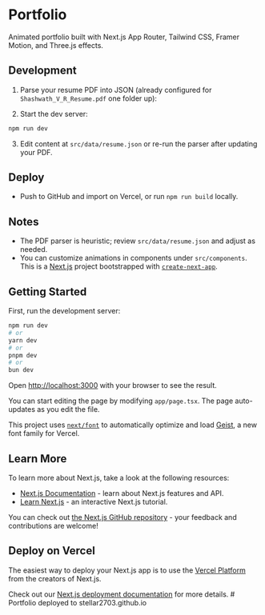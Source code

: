 # Portfolio

Animated portfolio built with Next.js App Router, Tailwind CSS, Framer Motion, and Three.js effects.

## Development

1. Parse your resume PDF into JSON (already configured for `Shashwath_V_R_Resume.pdf` one folder up):


2. Start the dev server:

```powershell
npm run dev
```

3. Edit content at `src/data/resume.json` or re-run the parser after updating your PDF.

## Deploy

- Push to GitHub and import on Vercel, or run `npm run build` locally.

## Notes

- The PDF parser is heuristic; review `src/data/resume.json` and adjust as needed.
- You can customize animations in components under `src/components`.
This is a [Next.js](https://nextjs.org) project bootstrapped with [`create-next-app`](https://nextjs.org/docs/app/api-reference/cli/create-next-app).

## Getting Started

First, run the development server:

```bash
npm run dev
# or
yarn dev
# or
pnpm dev
# or
bun dev
```

Open [http://localhost:3000](http://localhost:3000) with your browser to see the result.

You can start editing the page by modifying `app/page.tsx`. The page auto-updates as you edit the file.

This project uses [`next/font`](https://nextjs.org/docs/app/building-your-application/optimizing/fonts) to automatically optimize and load [Geist](https://vercel.com/font), a new font family for Vercel.

## Learn More

To learn more about Next.js, take a look at the following resources:

- [Next.js Documentation](https://nextjs.org/docs) - learn about Next.js features and API.
- [Learn Next.js](https://nextjs.org/learn) - an interactive Next.js tutorial.

You can check out [the Next.js GitHub repository](https://github.com/vercel/next.js) - your feedback and contributions are welcome!

## Deploy on Vercel

The easiest way to deploy your Next.js app is to use the [Vercel Platform](https://vercel.com/new?utm_medium=default-template&filter=next.js&utm_source=create-next-app&utm_campaign=create-next-app-readme) from the creators of Next.js.

Check out our [Next.js deployment documentation](https://nextjs.org/docs/app/building-your-application/deploying) for more details.
#   P o r t f o l i o   d e p l o y e d   t o   s t e l l a r 2 7 0 3 . g i t h u b . i o 
 
 